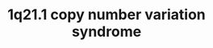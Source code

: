 ---
annotations:
- id: DOID:0080014
  parent: genetic disease
  type: Disease Ontology
  value: chromosomal disease
- id: DOID:3312
  parent: disease of mental health
  type: Disease Ontology
  value: bipolar disorder
- id: DOID:1470
  parent: disease of mental health
  type: Disease Ontology
  value: major depressive disorder
- id: DOID:0060411
  parent: genetic disease
  type: Disease Ontology
  value: chromosome 1q21.1 deletion syndrome
- id: DOID:5419
  parent: disease of mental health
  type: Disease Ontology
  value: schizophrenia
- id: PW:0001589
  parent: disease pathway
  type: Pathway Ontology
  value: inborn error of metabolism pathway
- id: PW:0001476
  parent: disease pathway
  type: Pathway Ontology
  value: congenital disease pathway
- id: DOID:0060435
  parent: genetic disease
  type: Disease Ontology
  value: chromosome 1q21.1 duplication syndrome
authors:
- Fehrhart
- Egonw
- Marvin M2
- DeSl
description: '1q21.1 copy number variation (deletion or duplication) syndromes are
  known for a highly variable phenotype especially concerning psychiatric problems.
  The genes on the red DNA strand represents the deleted, or duplicated, region. The
  downstream effects and interaction partners of the different genes are shown according
  to available knowledge. The breakpoints (chr1:146,527,987-147,394,444, GRCh37/hg19)
  are defined as given in  Kendall et al. 2017: http://dx.doi.org/10.1016/j.biopsych.2016.08.014.'
last-edited: 2021-03-11
organisms:
- Homo sapiens
redirect_from:
- /index.php/Pathway:WP4905
- /instance/WP4905
- /instance/WP4905_rr115772
revision: r115772
schema-jsonld:
- '@context': https://schema.org/
  '@id': https://wikipathways.github.io/pathways/WP4905.html
  '@type': Dataset
  creator:
    '@type': Organization
    name: WikiPathways
  description: '1q21.1 copy number variation (deletion or duplication) syndromes are
    known for a highly variable phenotype especially concerning psychiatric problems.
    The genes on the red DNA strand represents the deleted, or duplicated, region.
    The downstream effects and interaction partners of the different genes are shown
    according to available knowledge. The breakpoints (chr1:146,527,987-147,394,444,
    GRCh37/hg19) are defined as given in  Kendall et al. 2017: http://dx.doi.org/10.1016/j.biopsych.2016.08.014.'
  keywords:
  - 1-(9Z-octadecenoyl)-sn-glycero-3-phosphate
  - 1-(9Z-octadecenoyl)-sn-glycerol
  - ACP6
  - ADP
  - AFDN
  - AMELX
  - AMP
  - BCL9
  - CCT8P1
  - CHD1L
  - CTNNB1
  - DNA
  - F11R
  - FMO5
  - GJA1
  - GJA3
  - GJA5
  - GJA8
  - KIRREL1
  - N,N-dimethylaniline
  - N,N-dimethylaniline N-oxide
  - NBPF12
  - NBPF13P
  - OCLN
  - OR13Z1P
  - OR13Z2P
  - OR13Z3P
  - PDIA3P1
  - PFN1P8
  - PRKAA1
  - PRKAA2
  - PRKAB1
  - PRKAB2
  - PRKAG1
  - PRKAG2
  - PRKAG3
  - PYGO1
  - PYGO2
  - Phosphate
  - RN7SL261P
  - RNU1-151P
  - RPL7AP15
  - TJP1
  - TJP2
  - TJP3
  - an alcohol
  - phosphate monoesters
  license: CC0
  name: 1q21.1 copy number variation syndrome
seo: CreativeWork
title: 1q21.1 copy number variation syndrome
wpid: WP4905
---